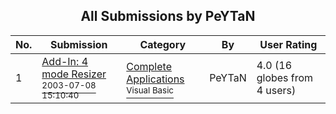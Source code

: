﻿<div align="center">

## All Submissions by PeYTaN

</div>

No.  | Submission | Category | By   | User Rating
---- | ---------- | -------- | ---- | -----------
1 | [Add\-In: 4 mode Resizer<br /><sup>2003-07-08 15:10:40</sup>](https://github.com/Planet-Source-Code/peytan-add-in-4-mode-resizer__1-46731) | [Complete Applications<br /><sup>Visual Basic</sup>](../ByCategory/complete-applications__1-27.md) | PeYTaN | 4.0 (16 globes from 4 users)
